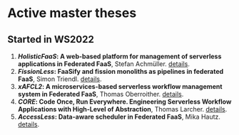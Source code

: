 # Active master theses


##  Started in WS2022

1. ***HolisticFaaS*: A web-based platform for management of serverless applications in Federated FaaS**, Stefan Achmüller. [details](./HolisticFaaS.md).
1. ***FissionLess*: FaaSify and fission monoliths as pipelines in federated FaaS**, Simon Triendl. [details](./FissionLess.md).
1. ***xAFCL2*: A microservices-based serverless workflow management system in Federated FaaS**, Thomas Oberroither. [details](./xAFCL2.md).
1. ***CORE*: Code Once, Run Everywhere. Engineering Serverless Workflow Applications with High-Level of Abstraction**, Thomas Larcher. [details](./CORE.md).
1. ***AccessLess*: Data-aware scheduler in Federated FaaS**, Mika Hautz. [details](./AccessLess.md).
